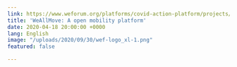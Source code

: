 ```yaml
---
link: https://www.weforum.org/platforms/covid-action-platform/projects/weallmove-a-universal-open-mobility-match-making-platform
title: 'WeAllMove: A open mobility platform'
date: 2020-04-18 20:00:00 +0000
lang: English
image: "/uploads/2020/09/30/wef-logo_xl-1.png"
featured: false

---
```

